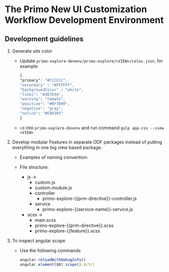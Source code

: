 
# The Primo New UI Customization Workflow Development Environment

## Development guidelines

1. Generate site color
    - Update `primo-explore-devenv/primo-explore/<VIEW>/colos.json`, for example
        ```css
        {
        "primary": "#CCCCCC",
        "secondary" : "#FFFFFF",
        "backgroundColor" : "white",
        "links": "#3D7E94",
        "warning": "tomato",
        "positive": "#0F7D00",
        "negative": "gray",
        "notice": "#E08303"
        }
        ```

    - `cd` into `primo-explore-devenv` and run command `gulp app-css --view <VIEW>`
    

2. Develop modular Features in separate ODF packages instead of putting everything in one big view based package.

    - Examples of naming convention:

    - File structure:
        - js ->
            - custom.js
            - custom.module.js
            - controller
                - primo-explore-{{prm-directive}}-controller.js
            - service
                - primo-explore-{{service-name}}-service.js
        - scss ->
            - main.scss
            - primo-explore-{{prm-directive}}.scss
            - primo-explore-{{feature}}.scss

3. To inspect angular scope
    - Use the following commands
        ```javascript
        angular.reloadWithDebugInfo() 
        angular.element($0).scope().$ctrl 
        ```